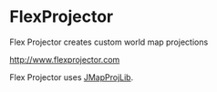 FlexProjector
=============

Flex Projector creates custom world map projections

http://www.flexprojector.com

Flex Projector uses [JMapProjLib](https://github.com/OSUCartography/JMapProjLib).
